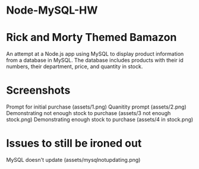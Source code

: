 # Node-MySQL-HW
<h1>
    Rick and Morty Themed Bamazon
</h1>

An attempt at a Node.js app using MySQL to display product information from a database in MySQL.  The database includes products with their id numbers, their department, price, and quantity in stock.

<h1>
    Screenshots
</h1>
Prompt for initial purchase (assets/1.png)
Quanitity prompt (assets/2.png)
Demonstrating not enough stock to purchase (assets/3 not enough stock.png)
Demonstrating enough stock to purchase (assets/4 in stock.png)

<h1>
    Issues to still be ironed out
</h1>

MySQL doesn't update (assets/mysqlnotupdating.png)
